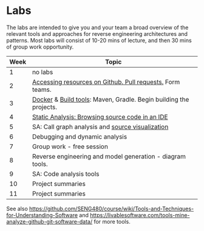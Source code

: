 # Labs

The labs are intended to give you and your team a broad overview of the relevant tools and approaches for reverse engineering architectures and patterns. Most labs will consist of 10-20 mins of lecture, and then 30 mins of group work opportunity. 

| Week | Topic |
|-----|-----|
|  1 | no labs |
| 2 | [Accessing resources on Github. Pull requests.](labs/github.md) Form teams. |
| 3| [Docker](labs/docker.md) & [Build tools](labs/build.md): Maven, Gradle. Begin building the projects. |
| 4 |[Static Analysis: Browsing source code in an IDE](labs/sa1.md) |
|5 | SA: Call graph analysis and [source visualization](https://octo.github.com/projects/repo-visualization) |
| 6 |Debugging and dynamic analysis |
| 7 | Group work - free session |
| 8 | Reverse engineering and model generation - diagram tools. |
| 9 | SA: Code analysis tools |
| 10 | Project summaries |
| 11 | Project summaries |

See also https://github.com/SENG480/course/wiki/Tools-and-Techniques-for-Understanding-Software and https://livablesoftware.com/tools-mine-analyze-github-git-software-data/ for more tools.

